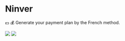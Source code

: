 # Ninver
:dollar: :moneybag: Generate your payment plan by the French method.

![](https://d31dn7nfpuwjnm.cloudfront.net/images/valoraciones/0030/5310/tipos-sistemas-amortizacion-frances-aleman-americano.png?1526024784)
![](https://www.navascusi.com/wp-content/uploads/2015/03/Captura.png)
